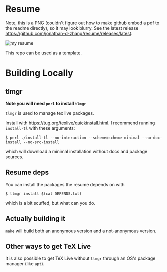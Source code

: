 # Resume
Note, this is a PNG (couldn't figure out how to make github embed a pdf to the
readme directly), so it may look blurry. See the latest release https://github.com/jonathan-d-zhang/resume/releases/latest.

![my resume](https://github.com/jonathan-d-zhang/resume/releases/latest/download/main.png)

This repo can be used as a template.

# Building Locally
## tlmgr
**Note you will need `perl` to install `tlmgr`**

`tlmgr` is used to manage tex live packages.

Install with https://tug.org/texlive/quickinstall.html.
I recommend running `install-tl` with these arguments:
```shell
$ perl ./install-tl --no-interaction --scheme=scheme-minimal --no-doc-install --no-src-install
```
which will download a minimal installation without docs and package sources.

## Resume deps
You can install the packages the resume depends on with
```shell
$ tlmgr install $(cat DEPENDS.txt)
```
which is a bit scuffed, but what can you do.

## Actually building it
`make` will build both an anonymous version and a not-anonymous version.

## Other ways to get TeX Live
It is also possible to get TeX Live without `tlmgr` through an OS's package manager (like `apt`).
